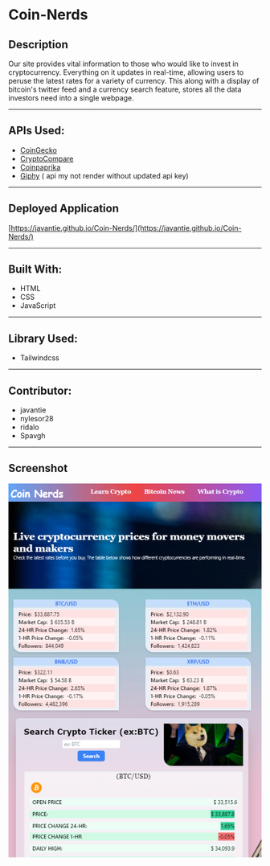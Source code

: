 # Coin-Nerds
## Description
Our site provides vital information to those who would like to invest in cryptocurrency. Everything on it updates in real-time, allowing users to peruse the latest rates for a variety of currency. This along with a display of bitcoin's twitter feed and a currency search feature, stores all the data investors need into a single webpage.

---
## APIs Used:
* [CoinGecko](https://coingecko.com/)
* [CryptoCompare](https://www.cryptocompare.com/coins/guides/how-to-use-our-api/)
* [Coinpaprika](https://coinpaprika.com/api/)
* [Giphy](https://developers.giphy.com/) ( api my not render without updated api key)
---

## Deployed Application
[https://javantie.github.io/Coin-Nerds/](https://javantie.github.io/Coin-Nerds/)

---
## Built With: 
* HTML
* CSS
* JavaScript
---
## Library Used:
* Tailwindcss
--- 

## Contributor: 
* javantie
* nylesor28
* ridalo 
* Spavgh

----
## Screenshot
![Coin Nerd Web App](./assets/images/webapp-img.png)


